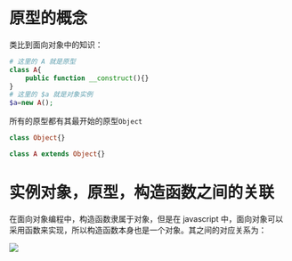 # 原型的概念

类比到面向对象中的知识：

```php
# 这里的 A 就是原型
class A{
	public function __construct(){}
}
# 这里的 $a 就是对象实例
$a=new A();
```

所有的原型都有其最开始的原型`Object`

```php
class Object{}

class A extends Object{}
```

# 实例对象，原型，构造函数之间的关联

在面向对象编程中，构造函数隶属于对象，但是在 javascript 中，面向对象可以采用函数来实现，所以构造函数本身也是一个对象。其之间的对应关系为：

![](https://i.imgur.com/zxbLpds.png)




